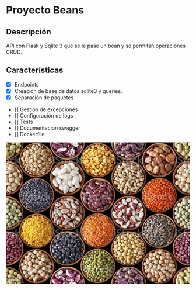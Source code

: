 # Proyecto Beans 

## Descripción
API con Flask y Sqlite 3 que se le pase un bean y se permitan operaciones CRUD.

## Características
- [x] Endpoints
- [x] Creación de base de datos sqlite3 y queries.
- [x] Separación de paquetes
- [] Gestión de excepciones 
- [] Configuración de logs
- [] Tests
- [] Documentacion swagger
- [] Dockerfile

![beans](/images/beans.jpg)
